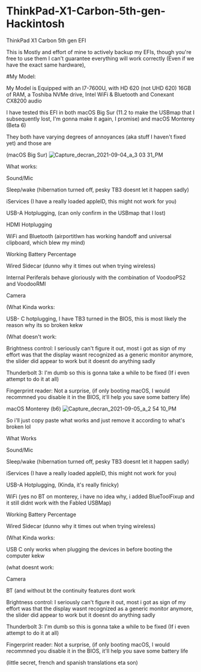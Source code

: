 # ThinkPad-X1-Carbon-5th-gen-Hackintosh
ThinkPad X1 Carbon 5th gen EFI

This is Mostly and effort of mine to actively backup my EFIs, though you're free to use them I can't guarantee everything will work correctly (Even if we have the exact same hardware),

#My Model:

My Model is Equipped with an I7-7600U, with HD 620 (not UHD 620) 16GB of RAM, a Toshiba NVMe drive, Intel WiFi & Bluetooth and Conexant CX8200 audio

I have tested this EFI in both macOS Big Sur (11.2 to make the USBmap that I subsequently lost, I'm gonna make it again, I promise) and macOS Monterey (Beta 6)

They both have varying degrees of annoyances (aka stuff I haven't fixed yet) and those are 

(macOS Big Sur)
![Capture_decran_2021-09-04_a_3 03 31_PM](https://user-images.githubusercontent.com/76212533/132252086-d36c3e65-43b0-491f-a2f3-179248bdbfb6.png)


What works:

Sound/Mic

Sleep/wake (hibernation turned off, pesky TB3 doesnt let it happen sadly)

iServices (I have a really loaded appleID, this might not work for you)

USB-A Hotplugging, (can only confirm in the USBmap that I lost)

HDMI Hotplugging

WiFi and Bluetooth (airportitlwn has working handoff and universal clipboard, which blew my mind)

Working Battery Percentage

Wired Sidecar (dunno why it times out when trying wireless) 

Internal Periferals behave gloriously with the combination of VoodooPS2 and VoodooRMI

Camera

(What Kinda works:

USB- C hotplugging, I have TB3 turned in the BIOS, this is most likely the reason why its so broken kekw

(What doesn't work:

Brightness control: I seriously can't figure it out, most i got as sign of my effort was that the display wasnt recognized as a generic monitor anymore, the slider did appear to work but it doesnt do anything sadly

Thunderbolt 3: I'm dumb so this is gonna take a while to be fixed (If i even attempt to do it at all)

Fingerprint reader: Not a surprise, (if only booting macOS, I would recommned you disable it in the BIOS, it'll help you save some battery life)




macOS Monterey (b6)
![Capture_decran_2021-09-05_a_2 54 10_PM](https://user-images.githubusercontent.com/76212533/132252022-39252a8c-8de8-4a5f-abac-d971d2b6977d.png)


So i'll just copy paste what works and just remove it according to what's broken lol 

What Works

Sound/Mic

Sleep/wake (hibernation turned off, pesky TB3 doesnt let it happen sadly)

iServices (I have a really loaded appleID, this might not work for you)

USB-A Hotplugging, (Kinda, it's really finicky)

WiFi (yes no BT on monterey, i have no idea why, i added BlueToolFixup and it still didnt work with the Fabled USBMap)

Working Battery Percentage

Wired Sidecar (dunno why it times out when trying wireless) 

(What Kinda works:

USB C only works when plugging the devices in before booting the computer kekw

(what doesnt work:

Camera

BT (and without bt the continuity features dont work

Brightness control: I seriously can't figure it out, most i got as sign of my effort was that the display wasnt recognized as a generic monitor anymore, the slider did appear to work but it doesnt do anything sadly

Thunderbolt 3: I'm dumb so this is gonna take a while to be fixed (If i even attempt to do it at all)

Fingerprint reader: Not a surprise, (if only booting macOS, I would recommned you disable it in the BIOS, it'll help you save some battery life


(little secret, french and spanish translations eta son)
